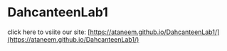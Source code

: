 # DahcanteenLab1


click here to vsiite our site:
[https://ataneem.github.io/DahcanteenLab1/](https://ataneem.github.io/DahcanteenLab1/)
